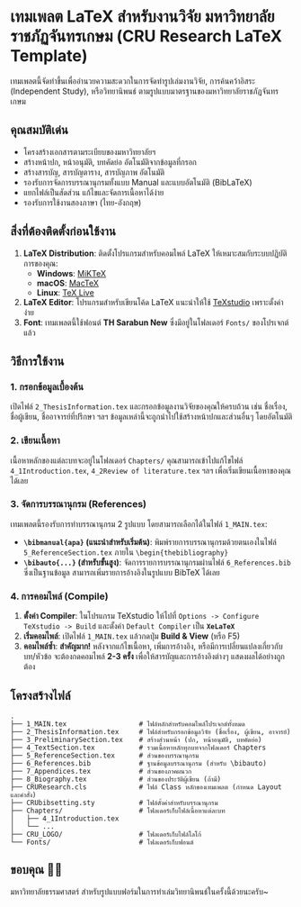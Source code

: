 # เทมเพลต LaTeX สำหรับงานวิจัย มหาวิทยาลัยราชภัฏจันทรเกษม (CRU Research LaTeX Template)

เทมเพลตนี้จัดทำขึ้นเพื่ออำนวยความสะดวกในการจัดทำรูปเล่มงานวิจัย, การค้นคว้าอิสระ (Independent Study), หรือวิทยานิพนธ์ ตามรูปแบบมาตรฐานของมหาวิทยาลัยราชภัฏจันทรเกษม

## คุณสมบัติเด่น

- โครงสร้างเอกสารตามระเบียบของมหาวิทยาลัยฯ
- สร้างหน้าปก, หน้าอนุมัติ, บทคัดย่อ อัตโนมัติจากข้อมูลที่กรอก
- สร้างสารบัญ, สารบัญตาราง, สารบัญภาพ อัตโนมัติ
- รองรับการจัดการบรรณานุกรมทั้งแบบ Manual และแบบอัตโนมัติ (BibLaTeX)
- แยกไฟล์เป็นสัดส่วน แก้ไขและจัดการเนื้อหาได้ง่าย
- รองรับการใช้งานสองภาษา (ไทย-อังกฤษ)

## สิ่งที่ต้องติดตั้งก่อนใช้งาน

1.  **LaTeX Distribution**: ติดตั้งโปรแกรมสำหรับคอมไพล์ LaTeX ให้เหมาะสมกับระบบปฏิบัติการของคุณ:
    -   **Windows**: [MiKTeX](https://miktex.org/)
    -   **macOS**: [MacTeX](https://www.tug.org/mactex/)
    -   **Linux**: [TeX Live](https://www.tug.org/texlive/)
2.  **LaTeX Editor**: โปรแกรมสำหรับเขียนโค้ด LaTeX แนะนำให้ใช้ [TeXstudio](https://www.texstudio.org/) เพราะตั้งค่าง่าย
3.  **Font**: เทมเพลตนี้ใช้ฟอนต์ **TH Sarabun New** ซึ่งมีอยู่ในโฟลเดอร์ `Fonts/` ของโปรเจกต์แล้ว

## วิธีการใช้งาน

### 1. กรอกข้อมูลเบื้องต้น
เปิดไฟล์ `2_ThesisInformation.tex` และกรอกข้อมูลงานวิจัยของคุณให้ครบถ้วน เช่น ชื่อเรื่อง, ชื่อผู้เขียน, ชื่ออาจารย์ที่ปรึกษา ฯลฯ ข้อมูลเหล่านี้จะถูกนำไปใช้สร้างหน้าปกและส่วนอื่นๆ โดยอัตโนมัติ

### 2. เขียนเนื้อหา
เนื้อหาหลักของแต่ละบทจะอยู่ในโฟลเดอร์ `Chapters/` คุณสามารถเข้าไปแก้ไขไฟล์ `4_1Introduction.tex`, `4_2Review of literature.tex` ฯลฯ เพื่อเริ่มเขียนเนื้อหาของคุณได้เลย

### 3. จัดการบรรณานุกรม (References)
เทมเพลตนี้รองรับการทำบรรณานุกรม 2 รูปแบบ โดยสามารถเลือกได้ในไฟล์ `1_MAIN.tex`:
-   **`\bibmanual{apa}` (แนะนำสำหรับเริ่มต้น)**: พิมพ์รายการบรรณานุกรมด้วยตนเองในไฟล์ `5_ReferenceSection.tex` ภายใน `\begin{thebibliography}`
-   **`\bibauto{...}` (สำหรับขั้นสูง)**: จัดการรายการบรรณานุกรมผ่านไฟล์ `6_References.bib` ซึ่งเป็นฐานข้อมูล สามารถเพิ่มรายการอ้างอิงในรูปแบบ BibTeX ได้เลย

### 4. การคอมไพล์ (Compile)
1.  **ตั้งค่า Compiler**: ในโปรแกรม TeXstudio ให้ไปที่ `Options -> Configure TeXstudio -> Build` และตั้งค่า `Default Compiler` เป็น **`XeLaTeX`**
2.  **เริ่มคอมไพล์**: เปิดไฟล์ `1_MAIN.tex` แล้วกดปุ่ม **Build & View** (หรือ F5)
3.  **คอมไพล์ซ้ำ**: **สำคัญมาก!** หลังจากแก้ไขเนื้อหา, เพิ่มการอ้างอิง, หรือมีการเปลี่ยนแปลงเกี่ยวกับบท/หัวข้อ จะต้องกดคอมไพล์ **2-3 ครั้ง** เพื่อให้สารบัญและการอ้างอิงต่างๆ แสดงผลได้อย่างถูกต้อง

## โครงสร้างไฟล์

```
.
├── 1_MAIN.tex                  # ไฟล์หลักสำหรับคอมไพล์โปรเจกต์ทั้งหมด
├── 2_ThesisInformation.tex     # ไฟล์สำหรับกรอกข้อมูลวิจัย (ชื่อเรื่อง, ผู้เขียน, อาจารย์)
├── 3_PreliminarySection.tex    # สร้างส่วนหน้า (ปก, หน้าอนุมัติ, บทคัดย่อ)
├── 4_TextSection.tex           # รวมเนื้อหาหลักทุกบทจากโฟลเดอร์ Chapters
├── 5_ReferenceSection.tex      # ส่วนของบรรณานุกรม
├── 6_References.bib            # ฐานข้อมูลบรรณานุกรม (สำหรับ \bibauto)
├── 7_Appendices.tex            # ส่วนของภาคผนวก
├── 8_Biography.tex             # ส่วนของประวัติผู้เขียน (ถ้ามี)
├── CRUResearch.cls             # ไฟล์ Class หลักของเทมเพลต (กำหนด Layout และคำสั่ง)
├── CRUbibsetting.sty           # ไฟล์ตั้งค่าสำหรับบรรณานุกรม
├── Chapters/                   # โฟลเดอร์เก็บไฟล์เนื้อหาแต่ละบท
│   ├── 4_1Introduction.tex
│   └── ...
├── CRU_LOGO/                   # โฟลเดอร์เก็บไฟล์โลโก้
└── Fonts/                      # โฟลเดอร์เก็บฟอนต์
```

## ขอบคุณ 🤩🙏
มหาวิทยาลัยธรรมศาสตร์ สำหรับรูปแบบฟอร์มในการทำเล่มวิทยานิพนธ์ในครั้งนี้ด้วยนะครับ~